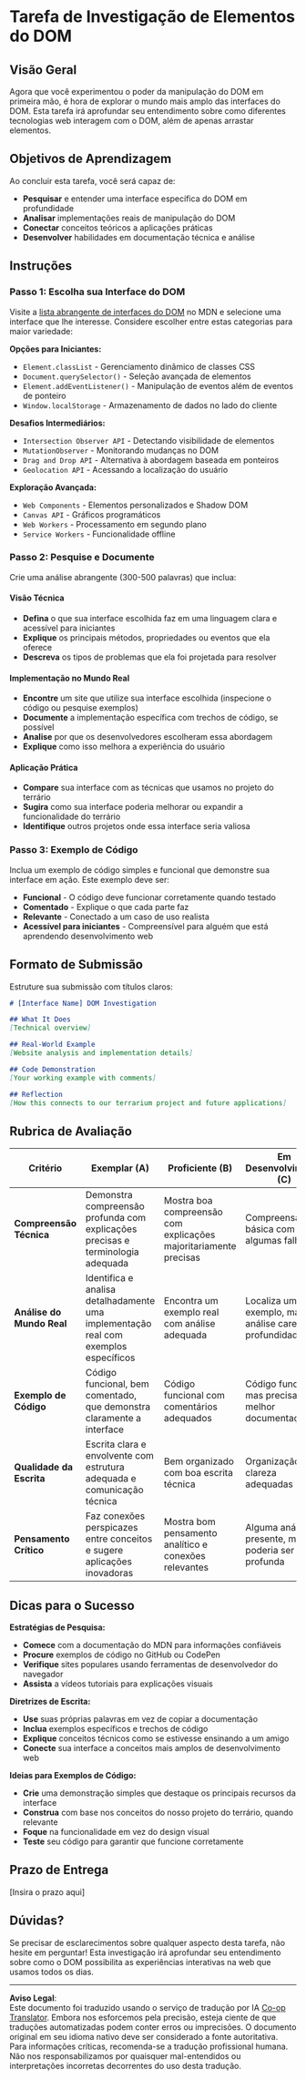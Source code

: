 <!--
CO_OP_TRANSLATOR_METADATA:
{
  "original_hash": "947ca5ce7c94aee9c7de7034e762bc17",
  "translation_date": "2025-10-22T23:07:41+00:00",
  "source_file": "3-terrarium/3-intro-to-DOM-and-closures/assignment.md",
  "language_code": "br"
}
-->
# Tarefa de Investigação de Elementos do DOM

## Visão Geral

Agora que você experimentou o poder da manipulação do DOM em primeira mão, é hora de explorar o mundo mais amplo das interfaces do DOM. Esta tarefa irá aprofundar seu entendimento sobre como diferentes tecnologias web interagem com o DOM, além de apenas arrastar elementos.

## Objetivos de Aprendizagem

Ao concluir esta tarefa, você será capaz de:
- **Pesquisar** e entender uma interface específica do DOM em profundidade
- **Analisar** implementações reais de manipulação do DOM
- **Conectar** conceitos teóricos a aplicações práticas
- **Desenvolver** habilidades em documentação técnica e análise

## Instruções

### Passo 1: Escolha sua Interface do DOM

Visite a [lista abrangente de interfaces do DOM](https://developer.mozilla.org/docs/Web/API/Document_Object_Model) no MDN e selecione uma interface que lhe interesse. Considere escolher entre estas categorias para maior variedade:

**Opções para Iniciantes:**
- `Element.classList` - Gerenciamento dinâmico de classes CSS
- `Document.querySelector()` - Seleção avançada de elementos
- `Element.addEventListener()` - Manipulação de eventos além de eventos de ponteiro
- `Window.localStorage` - Armazenamento de dados no lado do cliente

**Desafios Intermediários:**
- `Intersection Observer API` - Detectando visibilidade de elementos
- `MutationObserver` - Monitorando mudanças no DOM
- `Drag and Drop API` - Alternativa à abordagem baseada em ponteiros
- `Geolocation API` - Acessando a localização do usuário

**Exploração Avançada:**
- `Web Components` - Elementos personalizados e Shadow DOM
- `Canvas API` - Gráficos programáticos
- `Web Workers` - Processamento em segundo plano
- `Service Workers` - Funcionalidade offline

### Passo 2: Pesquise e Documente

Crie uma análise abrangente (300-500 palavras) que inclua:

#### Visão Técnica
- **Defina** o que sua interface escolhida faz em uma linguagem clara e acessível para iniciantes
- **Explique** os principais métodos, propriedades ou eventos que ela oferece
- **Descreva** os tipos de problemas que ela foi projetada para resolver

#### Implementação no Mundo Real
- **Encontre** um site que utilize sua interface escolhida (inspecione o código ou pesquise exemplos)
- **Documente** a implementação específica com trechos de código, se possível
- **Analise** por que os desenvolvedores escolheram essa abordagem
- **Explique** como isso melhora a experiência do usuário

#### Aplicação Prática
- **Compare** sua interface com as técnicas que usamos no projeto do terrário
- **Sugira** como sua interface poderia melhorar ou expandir a funcionalidade do terrário
- **Identifique** outros projetos onde essa interface seria valiosa

### Passo 3: Exemplo de Código

Inclua um exemplo de código simples e funcional que demonstre sua interface em ação. Este exemplo deve ser:
- **Funcional** - O código deve funcionar corretamente quando testado
- **Comentado** - Explique o que cada parte faz
- **Relevante** - Conectado a um caso de uso realista
- **Acessível para iniciantes** - Compreensível para alguém que está aprendendo desenvolvimento web

## Formato de Submissão

Estruture sua submissão com títulos claros:

```markdown
# [Interface Name] DOM Investigation

## What It Does
[Technical overview]

## Real-World Example
[Website analysis and implementation details]

## Code Demonstration
[Your working example with comments]

## Reflection
[How this connects to our terrarium project and future applications]
```

## Rubrica de Avaliação

| Critério | Exemplar (A) | Proficiente (B) | Em Desenvolvimento (C) | Necessita Melhorar (D) |
|----------|---------------|----------------|----------------|----------------------|
| **Compreensão Técnica** | Demonstra compreensão profunda com explicações precisas e terminologia adequada | Mostra boa compreensão com explicações majoritariamente precisas | Compreensão básica com algumas falhas | Compreensão limitada com erros significativos |
| **Análise do Mundo Real** | Identifica e analisa detalhadamente uma implementação real com exemplos específicos | Encontra um exemplo real com análise adequada | Localiza um exemplo, mas a análise carece de profundidade | Conexão vaga ou imprecisa com o mundo real |
| **Exemplo de Código** | Código funcional, bem comentado, que demonstra claramente a interface | Código funcional com comentários adequados | Código funciona, mas precisa de melhor documentação | Código com erros ou explicação insuficiente |
| **Qualidade da Escrita** | Escrita clara e envolvente com estrutura adequada e comunicação técnica | Bem organizado com boa escrita técnica | Organização e clareza adequadas | Organização ruim ou comunicação confusa |
| **Pensamento Crítico** | Faz conexões perspicazes entre conceitos e sugere aplicações inovadoras | Mostra bom pensamento analítico e conexões relevantes | Alguma análise presente, mas poderia ser mais profunda | Evidências limitadas de pensamento crítico |

## Dicas para o Sucesso

**Estratégias de Pesquisa:**
- **Comece** com a documentação do MDN para informações confiáveis
- **Procure** exemplos de código no GitHub ou CodePen
- **Verifique** sites populares usando ferramentas de desenvolvedor do navegador
- **Assista** a vídeos tutoriais para explicações visuais

**Diretrizes de Escrita:**
- **Use** suas próprias palavras em vez de copiar a documentação
- **Inclua** exemplos específicos e trechos de código
- **Explique** conceitos técnicos como se estivesse ensinando a um amigo
- **Conecte** sua interface a conceitos mais amplos de desenvolvimento web

**Ideias para Exemplos de Código:**
- **Crie** uma demonstração simples que destaque os principais recursos da interface
- **Construa** com base nos conceitos do nosso projeto do terrário, quando relevante
- **Foque** na funcionalidade em vez do design visual
- **Teste** seu código para garantir que funcione corretamente

## Prazo de Entrega

[Insira o prazo aqui]

## Dúvidas?

Se precisar de esclarecimentos sobre qualquer aspecto desta tarefa, não hesite em perguntar! Esta investigação irá aprofundar seu entendimento sobre como o DOM possibilita as experiências interativas na web que usamos todos os dias.

---

**Aviso Legal**:  
Este documento foi traduzido usando o serviço de tradução por IA [Co-op Translator](https://github.com/Azure/co-op-translator). Embora nos esforcemos pela precisão, esteja ciente de que traduções automatizadas podem conter erros ou imprecisões. O documento original em seu idioma nativo deve ser considerado a fonte autoritativa. Para informações críticas, recomenda-se a tradução profissional humana. Não nos responsabilizamos por quaisquer mal-entendidos ou interpretações incorretas decorrentes do uso desta tradução.